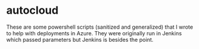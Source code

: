 # autocloud

These are some powershell scripts (sanitized and generalized) that I wrote to help with deployments in Azure. They were originally run in Jenkins which passed parameters but Jenkins is besides the point.